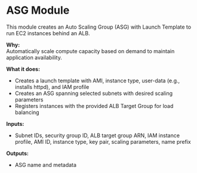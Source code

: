 # ASG Module

This module creates an Auto Scaling Group (ASG) with Launch Template to run EC2 instances behind an ALB.

**Why:**  
Automatically scale compute capacity based on demand to maintain application availability.

**What it does:**  
- Creates a launch template with AMI, instance type, user-data (e.g., installs httpd), and IAM profile  
- Creates an ASG spanning selected subnets with desired scaling parameters  
- Registers instances with the provided ALB Target Group for load balancing  

**Inputs:**  
- Subnet IDs, security group ID, ALB target group ARN, IAM instance profile, AMI ID, instance type, key pair, scaling parameters, name prefix  

**Outputs:**  
- ASG name and metadata